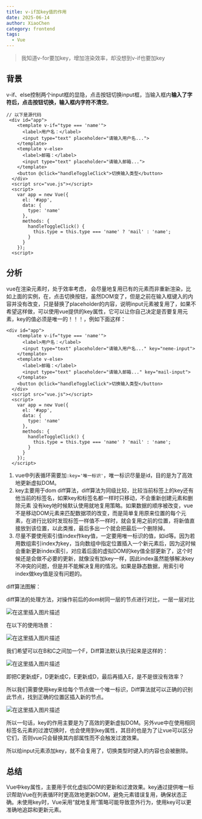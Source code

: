 ```yaml
---
title: v-if加key值的作用
date: 2025-06-14
author: XiaoChen
category: frontend
tags:
  - Vue
---
```


> 我知道v-for要加key，增加渲染效率，却没想到v-if也要加key

<!-- more -->

## 背景

v-if、else控制两个input框的显隐，点击按钮切换input框，当输入框内**输入了字符后，点击按钮切换，输入框内字符不清空**。

```vue
// 以下是源代码
 <div id="app">
    <template v-if="type === 'name'">
      <label>用户名：</label>
      <input type="text" placeholder="请输入用户名...">
    </template>
    <template v-else>
      <label>邮箱：</label>
      <input type="text" placeholder="请输入邮箱...">
    </template>
    <button @click="handleToggleClick">切换输入类型</button>
  </div>
  <script src="vue.js"></script>
  <script>
    var app = new Vue({
      el: '#app',
      data: {
        type: 'name'
      },
      methods: {
        handleToggleClick() {
          this.type = this.type === 'name' ? 'mail' : 'name';
        }
      }
    });
  <script>
```

## 分析

vue在渲染元素时，处于效率考虑， 会尽量地复用已有的元素而非重新渲染，比如上面的实例，在，点击切换按钮，虽然DOM变了，但是之前在输入框键入的内容并没有改变，只是替换了placeholder的内容，说明input元素被复用了，如果不希望这样做，可以使用vue提供的key属性，它可以让你自己决定是否要复用元素，key的值必须是唯一的！！！，例如下面这样：

```vue
<div id="app">
    <template v-if="type === 'name'">
      <label>用户名：</label>
      <input type="text" placeholder="请输入用户名..." key="neme-input">
    </template>
    <template v-else>
      <label>邮箱：</label>
      <input type="text" placeholder="请输入邮箱..." key="mail-input">
    </template>
    <button @click="handleToggleClick">切换输入类型</button>
  </div>
  <script src="vue.js"></script>
  <script>
    var app = new Vue({
      el: '#app',
      data: {
        type: 'name'
      },
      methods: {
        handleToggleClick() {
          this.type = this.type === 'name' ? 'mail' : 'name';
        }
      }
    });
  </script>
```

1. vue中列表循环需要加`:key='唯一标识'`，唯一标识尽量是id，目的是为了高效地更新虚拟DOM。
2. key主要用于dom diff算法，diff算法为同级比较，比较当前标签上的key还有他当前的标签名，如果key和标签名都一样时只移动，不会重新创建元素和删除元素
没有key地时候默认使用就地复用策略。如果数据的顺序被改变，vue不是移动DOM元素来匹配数据项的改变，而是简单复用原来位置的每个元素，在进行比较时发现标签一样值不一样时，就会复用之前的位置，将新值直接放到该位置，以此类推，最后多出一个就会把最后一个删除掉。
3. 尽量不要使用索引值index作key值，一定要用唯一标识的值，如id等。因为若用数组索引index为key，当向数组中指定位置插入一个新元素后，因为这时候会重新更新index索引，对应着后面的虚拟DOM的key值全部更新了，这个时候还是会做不必要的更新，就像没有加key一样，因此index虽然能够解决key不冲突的问题，但是并不能解决复用的情况。如果是静态数据，用索引号index做key值是没有问题的。

diff算法图解：

diff算法的处理方法，对操作前后的dom树同一层的节点进行对比，一层一层对比

![在这里插入图片描述](https://p3-juejin.byteimg.com/tos-cn-i-k3u1fbpfcp/7ec4e2ad80aa4fcca47d4476a9206331~tplv-k3u1fbpfcp-zoom-in-crop-mark:1512:0:0:0.awebp)

在以下的使用场景：

![在这里插入图片描述](https://p3-juejin.byteimg.com/tos-cn-i-k3u1fbpfcp/1d05e7dda66045408f9c956b74a66ecc~tplv-k3u1fbpfcp-zoom-in-crop-mark:1512:0:0:0.awebp)

我们希望可以在B和C之间加一个F，Diff算法默认执行起来是这样的：

![在这里插入图片描述](https://p3-juejin.byteimg.com/tos-cn-i-k3u1fbpfcp/f3b0f893b872456faacadd762355bad3~tplv-k3u1fbpfcp-zoom-in-crop-mark:1512:0:0:0.awebp)

即把C更新成F，D更新成C，E更新成D，最后再插入E，是不是很没有效率？

所以我们需要使用key来给每个节点做一个唯一标识，Diff算法就可以正确的识别此节点，找到正确的位置区插入新的节点。

![在这里插入图片描述](https://p3-juejin.byteimg.com/tos-cn-i-k3u1fbpfcp/53ec0b1a2a614fc1a09c6f77ff56b5a3~tplv-k3u1fbpfcp-zoom-in-crop-mark:1512:0:0:0.awebp)

所以一句话，key的作用主要是为了高效的更新虚拟DOM。另外vue中在使用相同标签名元素的过渡切换时，也会使用到key属性，其目的也是为了让vue可以区分它们，否则vue只会替换其内部属性而不会触发过渡效果。

所以给input元素添加key，就不会复用了，切换类型时键入的内容也会被删除。

## 总结

Vue中key属性，主要用于优化虚拟DOM的更新和过渡效果。key通过提供唯一标识帮助Vue在列表循环时更高效地更新DOM，避免元素错误复用，确保状态正确。未使用key时，Vue采用“就地复用”策略可能导致意外行为，使用key可以更准确地追踪和更新元素。
